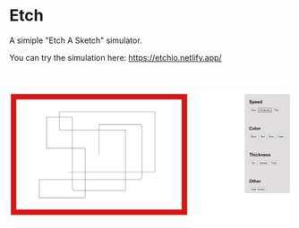 # Etch

A simiple "Etch A Sketch" simulator.

You can try the simulation here: https://etchio.netlify.app/

<br>
<br>
<img src="photos/page.png">
